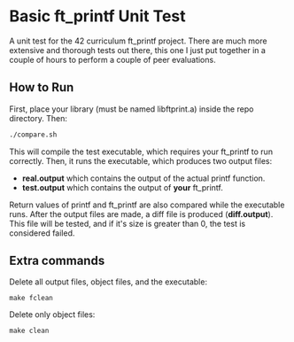 # Basic ft\_printf Unit Test

A unit test for the 42 curriculum ft\_printf project.
There are much more extensive and thorough tests out there, this one I just put
together in a couple of hours to perform a couple of peer evaluations.


## How to Run

First, place your library (must be named libftprint.a) inside the repo directory.
Then:

```bash
./compare.sh
```
This will compile the test executable, which requires your ft\_printf to
run correctly.
Then, it runs the executable, which produces two output files:
* **real.output** which contains the output of the actual printf function.
* **test.output** which contains the output of **your** ft\_printf.

Return values of printf and ft\_printf are also compared while the executable
runs.
After the output files are made, a diff file is produced (**diff.output**).
This file will be tested, and if it's size is greater than 0, the test is
considered failed.

## Extra commands

Delete all output files, object files, and the executable:
```
make fclean
```

Delete only object files:
```
make clean
```
